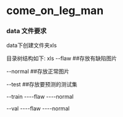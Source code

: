 # come_on_leg_man

### data 文件要求
data下创建文件夹xls

目录树结构如下:
xls
--flaw            ##存放有缺陷图片

--normal          ##存放正常图片

--test            ##存放要预测的测试集

--train
----flaw
----normal

--val
----flaw
----normal
